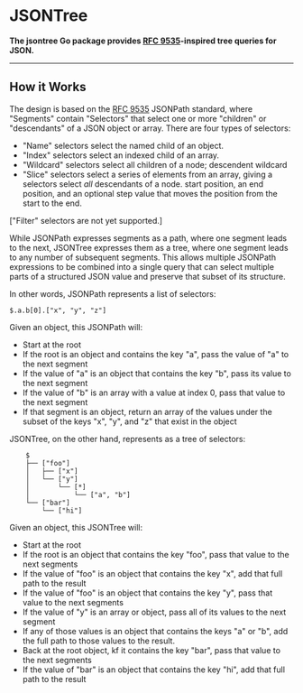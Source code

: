 # JSONTree

**The jsontree Go package provides [RFC 9535]-inspired tree queries for JSON.**

---

## How it Works

The design is based on the [RFC 9535] JSONPath standard, where "Segments"
contain "Selectors" that select one or more "children" or "descendants" of a
JSON object or array. There are four types of selectors:

*   "Name" selectors select the named child of an object.
*   "Index" selectors select an indexed child of an array.
*   "Wildcard" selectors select all children of a node; descendent wildcard
*   "Slice" selectors select a series of elements from an array, giving a
    selectors select *all* descendants of a node. start position, an end
    position, and an optional step value that moves the position from the
    start to the end.

["Filter" selectors are not yet supported.]

While JSONPath expresses segments as a path, where one segment leads to the
next, JSONTree expresses them as a tree, where one segment leads to any number
of subsequent segments. This allows multiple JSONPath expressions to be
combined into a single query that can select multiple parts of a structured
JSON value and preserve that subset of its structure.

In other words, JSONPath represents a list of selectors:

```jsonpath
$.a.b[0].["x", "y", "z"]
```

Given an object, this JSONPath will:

*   Start at the root
*   If the root is an object and contains the key "a", pass the value of "a"
    to the next segment
*   If the value of "a" is an object that contains the key "b", pass its value
    to the next segment
*   If the value of "b" is an array with a value at index 0, pass that value
    to the next segment
*   If that segment is an object, return an array of the values under the
    subset of the keys "x", "y", and "z" that exist in the object

JSONTree, on the other hand, represents as a tree of selectors:

```tree
	$
	├── ["foo"]
	│   ├── ["x"]
	│   └── ["y"]
	│       └── [*]
	│           └── ["a", "b"]
	└── ["bar"]
		└── ["hi"]
```

Given an object, this JSONTree will:

*   Start at the root
*   If the root is an object that contains the key "foo", pass that value to
    the next segments
*   If the value of "foo" is an object that contains the key "x", add that
    full path to the result
*   If the value of "foo" is an object that contains the key "y", pass that
    value to the next segments
*   If the value of "y" is an array or object, pass all of its values to the
    next segment
*   If any of those values is an object that contains the keys "a" or "b", add
    the full path to those values to the result.
*   Back at the root object, kf it contains the key "bar", pass that value to
    the next segments
*   If the value of "bar" is an object that contains the key "hi", add that
    full path to the result

  [RFC 9535]: https://datatracker.ietf.org/doc/rfc9535/
    "JSONPath: Query Expressions for JSON"
